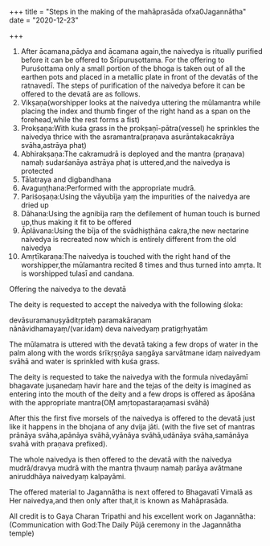 +++
title = "Steps in the making of the mahāprasāda ofxa0Jagannātha"
date = "2020-12-23"

+++
1.  After ācamana,pādya and ācamana again,the naivedya is ritually
    purified before it can be offered to Śrīpuruṣottama. For the
    offering to Puruśottama only a small portion of the bhoga is taken
    out of all the earthen pots and placed in a metallic plate in front
    of the devatās of the ratnavedī. The steps of purification of the
    naivedya before it can be offered to the devatā are as follows.
2.  Vikṣaṇa(worshipper looks at the naivedya uttering the mūlamantra
    while placing the index and thumb finger of the right hand as a span
    on the forehead,while the rest forms a fist)
3.  Prokṣaṇa:With kuśa grass in the prokṣaṇī-pātra(vessel) he sprinkles
    the naivedya thrice with the asramantra(praṇava asurāntakacakrāya
    svāha,astrāya phaṭ)
4.  Abhirakṣaṇa:The cakramudrā is deployed and the mantra (praṇava)
    namaḥ sudarśanāya astrāya phaṭ is uttered,and the naivedya is
    protected
5.  Tālatraya and digbandhana
6.  Avaguṇṭhana:Performed with the appropriate mudrā.
7.  Pariśoṣaṇa:Using the vāyubīja yaṃ the impurities of the naivedya are
    dried up
8.  Dāhana:Using the agnibīja raṃ the defilement of human touch is
    burned up,thus making it fit to be offered
9.  Āplāvana:Using the bīja of the svādhiṣṭhāna cakra,the new nectarine
    naivedya is recreated now which is entirely different from the old
    naivedya
10. Amṛtīkaraṇa:The naivedya is touched with the right hand of the
    worshipper,the mūlamantra recited 8 times and thus turned into
    amṛta. It is worshipped tulasī and candana.

Offering the naivedya to the devatā

The deity is requested to accept the naivedya with the following śloka:

devāsuramanuṣyāditṛpteḥ paramakāraṇam  
nānāvidhamayaṃ/(var.idam) deva naivedyaṃ pratigṛhyatām

The mūlamatra is uttered with the devatā taking a few drops of water in
the palm along with the words śrīkṛṣṇāya saṇgāya sarvātmane idaṃ
naivedyam svāhā and water is sprinkled with kuśa grass.

The deity is requested to take the naivedya with the formula nivedayāmī
bhagavate juṣanedaṃ havir hare and the tejas of the deity is imagined as
entering into the mouth of the deity and a few drops is offered as
āpośāna with the appropriate mantra(OṂ amṛtopastaraṇamasi svāhā)

After this the first five morsels of the naivedya is offered to the
devatā just like it happens in the bhojana of any dvija jāti. (with the
five set of mantras prānāya svāha,apānāya svāhā,vyānāya svāhā,udānāya
svāha,samānāya svahā with praṇava prefixed).

The whole naivedya is then offered to the devatā with the naivedya
mudrā/dravya mudrā with the mantra ṭhvauṃ namaḥ parāya avātmane
aniruddhāya naivedyaṃ kalpayāmi.

The offered material to Jagannātha is next offered to Bhagavatī Vimalā
as Her naivedya,and then only after that,it is known as Mahāprasāda.  
  
All credit is to Gaya Charan Tripathi and his excellent work on
Jagannātha:(Communication with God:The Daily Pūjā ceremony in the
Jagannātha temple)
